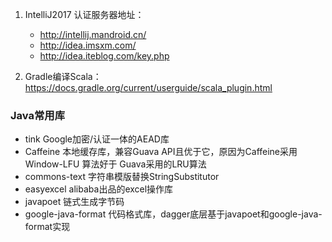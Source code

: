1. IntelliJ2017 认证服务器地址：
    * http://intellij.mandroid.cn/
    * http://idea.imsxm.com/
    * http://idea.iteblog.com/key.php

2. Gradle编译Scala： https://docs.gradle.org/current/userguide/scala_plugin.html

### Java常用库
- tink Google加密/认证一体的AEAD库
- Caffeine 本地缓存库，兼容Guava API且优于它，原因为Caffeine采用Window-LFU 算法好于 Guava采用的LRU算法
- commons-text 字符串模版替换StringSubstitutor
- easyexcel alibaba出品的excel操作库
- javapoet 链式生成字节码
- google-java-format 代码格式库，dagger底层基于javapoet和google-java-format实现

